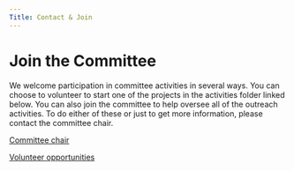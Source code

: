 ```yaml
---
Title: Contact & Join
---
```


# Join the Committee

We welcome participation in committee activities in several ways.  You can choose to volunteer to start one of the projects in the activities folder linked below.  You can also join the committee to help oversee all of the outreach activities.  To do either of these or just to get more information, please contact the committee chair.

[Committee chair](mailto:sgordon20@gmeil.com)

[Volunteer opportunities](../../activity/index.md)
